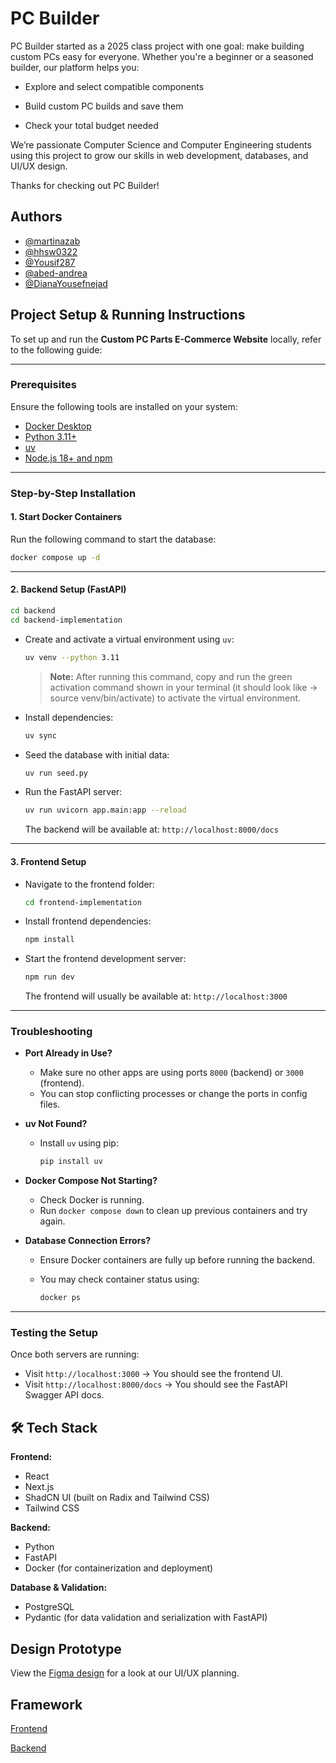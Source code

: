 # PC Builder

PC Builder started as a 2025 class project with one goal: make building custom PCs easy for everyone. Whether you're a beginner or a seasoned builder, our platform helps you:

- Explore and select compatible components

- Build custom PC builds and save them

- Check your total budget needed

We’re passionate Computer Science and Computer Engineering students using this project to grow our skills in web development, databases, and UI/UX design. 

Thanks for checking out PC Builder!


## Authors

- [@martinazab](https://www.github.com/martinazab)
- [@hhsw0322](https://www.github.com/hhsw0322)
- [@Yousif287](https://www.github.com/Yousif287)
- [@abed-andrea](https://www.github.com/abed-andrea)
- [@DianaYousefnejad](https://www.github.com/DianaYousefnejad)


## Project Setup & Running Instructions

To set up and run the **Custom PC Parts E-Commerce Website** locally, refer to the following guide:

---

### Prerequisites

Ensure the following tools are installed on your system:

* [Docker Desktop](https://docs.docker.com/get-docker/)
* [Python 3.11+](https://www.python.org/downloads/)
* [uv](https://github.com/astral-sh/uv)
* [Node.js 18+ and npm](https://nodejs.org/)

---

### Step-by-Step Installation

#### 1. Start Docker Containers

Run the following command to start the database:

```bash
docker compose up -d
```

---

#### 2. Backend Setup (FastAPI)

```bash
cd backend
cd backend-implementation
```

* Create and activate a virtual environment using `uv`:

  ```bash
  uv venv --python 3.11
  ```

  > **Note:** After running this command, copy and run the green activation command shown in your terminal (it should look like -> source venv/bin/activate) to activate the virtual environment.

* Install dependencies:

  ```bash
  uv sync
  ```

* Seed the database with initial data:

  ```bash
  uv run seed.py
  ```

* Run the FastAPI server:

  ```bash
  uv run uvicorn app.main:app --reload
  ```

  The backend will be available at: `http://localhost:8000/docs`

---

#### 3. Frontend Setup

* Navigate to the frontend folder:

  ```bash
  cd frontend-implementation
  ```

* Install frontend dependencies:

  ```bash
  npm install
  ```

* Start the frontend development server:

  ```bash
  npm run dev
  ```

  The frontend will usually be available at: `http://localhost:3000`

---

### Troubleshooting

* **Port Already in Use?**

  * Make sure no other apps are using ports `8000` (backend) or `3000` (frontend).
  * You can stop conflicting processes or change the ports in config files.

* **uv Not Found?**

  * Install `uv` using pip:

    ```bash
    pip install uv
    ```

* **Docker Compose Not Starting?**

  * Check Docker is running.
  * Run `docker compose down` to clean up previous containers and try again.

* **Database Connection Errors?**

  * Ensure Docker containers are fully up before running the backend.
  * You may check container status using:

    ```bash
    docker ps
    ```

---

### Testing the Setup

Once both servers are running:

* Visit `http://localhost:3000` → You should see the frontend UI.
* Visit `http://localhost:8000/docs` → You should see the FastAPI Swagger API docs.

## 🛠 Tech Stack

**Frontend:**  
- React  
- Next.js  
- ShadCN UI (built on Radix and Tailwind CSS)  
- Tailwind CSS  

**Backend:**  
- Python  
- FastAPI  
- Docker (for containerization and deployment)

**Database & Validation:**  
- PostgreSQL  
- Pydantic (for data validation and serialization with FastAPI)


## Design Prototype

View the [Figma design](https://www.figma.com/design/lKPIPyJtR3CUvrTDMpBIA6/PCBuilder-Website?node-id=1-3&t=15ZUjtIhlrhlKhEo-1) for a look at our UI/UX planning.

## Framework

[Frontend](https://docs.google.com/document/d/1g-9Kg0ZUJ36DUJfZoyMr2_HaaYFM4muvUC4tuU-QKVY/edit?usp=sharing)

[Backend](https://docs.google.com/document/d/1-dHHz9crwMJ2rVb9IbufTRgidSWjN1aymbC9w5ae7HQ/edit?usp=sharing)
